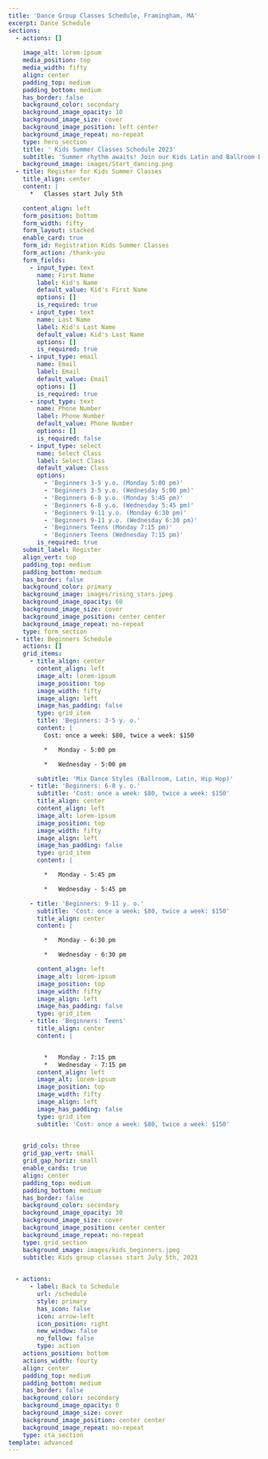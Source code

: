 ```yaml
---
title: 'Dance Group Classes Schedule, Framingham, MA'
excerpt: Dance Schedule
sections:
  - actions: []
      
    image_alt: lorem-ipsum
    media_position: top
    media_width: fifty
    align: center
    padding_top: medium
    padding_bottom: medium
    has_border: false
    background_color: secondary
    background_image_opacity: 10
    background_image_size: cover
    background_image_position: left center
    background_image_repeat: no-repeat
    type: hero_section
    title: ' Kids Summer Classes Schedule 2023'
    subtitle: 'Summer rhythm awaits! Join our Kids Latin and Ballroom Dance Classes from July 5th to July 30th. Boost their fitness, confidence, and creativity while having a blast. Open to all ages and skill levels. Enroll today for a summer of dance magic!'
    background_image: images/Start_dancing.png
  - title: Register for Kids Summer Classes
    title_align: center
    content: |
      *   Classes start July 5th

    content_align: left
    form_position: bottom
    form_width: fifty
    form_layout: stacked
    enable_card: true
    form_id: Registration Kids Summer Classes
    form_action: /thank-you
    form_fields:
      - input_type: text
        name: First Name
        label: Kid's Name
        default_value: Kid's First Name
        options: []
        is_required: true
      - input_type: text
        name: Last Name
        label: Kid's Last Name
        default_value: Kid's Last Name
        options: []
        is_required: true
      - input_type: email
        name: Email
        label: Email
        default_value: Email
        options: []
        is_required: true
      - input_type: text
        name: Phone Number
        label: Phone Number
        default_value: Phone Number
        options: []
        is_required: false
      - input_type: select
        name: Select Class
        label: Select Class
        default_value: Class
        options:
          - 'Beginners 3-5 y.o. (Monday 5:00 pm)'
          - 'Beginners 3-5 y.o. (Wednesday 5:00 pm)'
          - 'Beginners 6-8 y.o. (Monday 5:45 pm)'
          - 'Beginners 6-8 y.o. (Wednesday 5:45 pm)'
          - 'Beginners 9-11 y.o. (Monday 6:30 pm)'
          - 'Beginners 9-11 y.o. (Wednesday 6:30 pm)'
          - 'Beginners Teens (Monday 7:15 pm)'
          - 'Beginners Teens (Wednesday 7:15 pm)'
        is_required: true
    submit_label: Register
    align_vert: top
    padding_top: medium
    padding_bottom: medium
    has_border: false
    background_color: primary
    background_image: images/rising_stars.jpeg
    background_image_opacity: 60
    background_image_size: cover
    background_image_position: center center
    background_image_repeat: no-repeat
    type: form_section    
  - title: Beginners Schedule
    actions: []
    grid_items:
      - title_align: center
        content_align: left
        image_alt: lorem-ipsum
        image_position: top
        image_width: fifty
        image_align: left
        image_has_padding: false
        type: grid_item
        title: 'Beginners: 3-5 y. o.'
        content: |
          Cost: once a week: $80, twice a week: $150

          *   Monday - 5:00 pm

          *   Wednesday - 5:00 pm

        subtitle: 'Mix Dance Styles (Ballroom, Latin, Hip Hop)'
      - title: 'Beginners: 6-8 y. o.'
        subtitle: 'Cost: once a week: $80, twice a week: $150'
        title_align: center
        content_align: left
        image_alt: lorem-ipsum
        image_position: top
        image_width: fifty
        image_align: left
        image_has_padding: false
        type: grid_item
        content: |      

          *   Monday - 5:45 pm

          *   Wednesday - 5:45 pm

      - title: 'Beginners: 9-11 y. o.'
        subtitle: 'Cost: once a week: $80, twice a week: $150'
        title_align: center
        content: |

          *   Monday - 6:30 pm

          *   Wednesday - 6:30 pm

        content_align: left
        image_alt: lorem-ipsum
        image_position: top
        image_width: fifty
        image_align: left
        image_has_padding: false
        type: grid_item
      - title: 'Beginners: Teens'
        title_align: center
        content: |


          *   Monday - 7:15 pm
          *   Wednesday - 7:15 pm
        content_align: left
        image_alt: lorem-ipsum
        image_position: top
        image_width: fifty
        image_align: left
        image_has_padding: false
        type: grid_item
        subtitle: 'Cost: once a week: $80, twice a week: $150'
     

    grid_cols: three
    grid_gap_vert: small
    grid_gap_horiz: small
    enable_cards: true
    align: center
    padding_top: medium
    padding_bottom: medium
    has_border: false
    background_color: secondary
    background_image_opacity: 30
    background_image_size: cover
    background_image_position: center center
    background_image_repeat: no-repeat
    type: grid_section
    background_image: images/kids_beginners.jpeg
    subtitle: Kids group classes start July 5th, 2023
    

  - actions:
      - label: Back to Schedule
        url: /schedule
        style: primary
        has_icon: false
        icon: arrow-left
        icon_position: right
        new_window: false
        no_follow: false
        type: action
    actions_position: bottom
    actions_width: fourty
    align: center
    padding_top: medium
    padding_bottom: medium
    has_border: false
    background_color: secondary
    background_image_opacity: 0
    background_image_size: cover
    background_image_position: center center
    background_image_repeat: no-repeat
    type: cta_section
template: advanced
---
```

